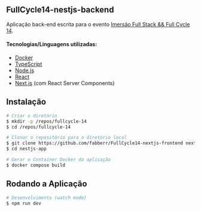 ## FullCycle14-nestjs-backend
Aplicação back-end escrita para o evento [Imersão Full Stack && Full Cycle 14](https://archive.is/Xu6mh).

#### Tecnologias/Linguagens utilizadas:
- [Docker](https://www.docker.com)
- [TypeScript](https://www.typescriptlang.org)
- [Node.js](https://nodejs.org/en)
- [React](https://react.dev)
- [Next.js](https://nextjs.org) (com React Server Components)

## Instalação

```bash
# Criar o diretório
$ mkdir -p /repos/fullcycle-14
$ cd /repos/fullcycle-14

# Clonar o repositório para o diretório local
$ git clone https://github.com/fabberr/FullCycle14-nextjs-frontend nextjs-app
$ cd nestjs-app

# Gerar o Container Docker da aplicação
$ docker compose build
```

## Rodando a Aplicação

```bash
# Desenvolvimento (watch mode)
$ npm run dev
```
